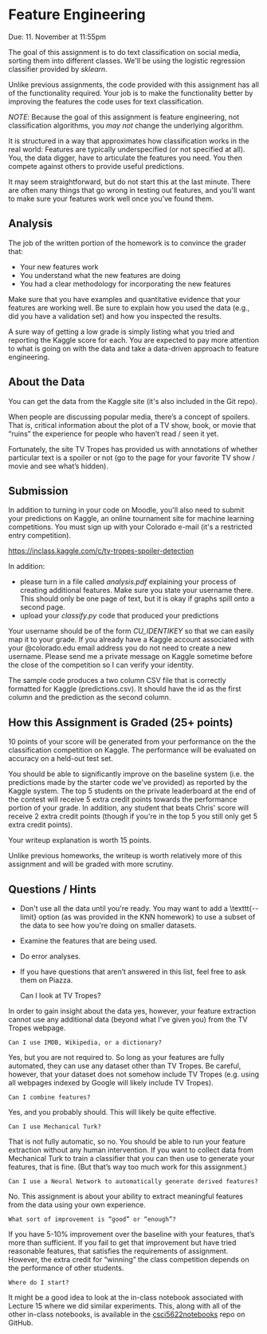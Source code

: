 Feature Engineering
=

Due: 11. November at 11:55pm 

The goal of this assignment is to do text classification on social media,
sorting them into different classes.  We'll be using the logistic regression
classifier provided by *sklearn*.

Unlike previous assignments, the code provided with this assignment has all of
the functionality required.  Your job is to make the functionality better by
improving the features the code uses for text classification.

*NOTE*: Because the goal of this assignment is feature engineering, not
classification algorithms, you _may not_ change the underlying algorithm.

It is structured in a way that approximates how classification works in the real
world: Features are typically underspecified (or not specified at all). You, the
data digger, have to articulate the features you need. You then compete against
others to provide useful predictions.

It may seem straightforward, but do not start this at the last minute.  There
are often many things that go wrong in testing out features, and you'll want to
make sure your features work well once you've found them.

Analysis
--------------

The job of the written portion of the homework is to convince the grader that:
* Your new features work
* You understand what the new features are doing
* You had a clear methodology for incorporating the new features

Make sure that you have examples and quantitative evidence that your
features are working well.  Be sure to explain how you used the data
(e.g., did you have a validation set) and how you inspected the
results.

A sure way of getting a low grade is simply listing what you tried and
reporting the Kaggle score for each.  You are expected to pay more
attention to what is going on with the data and take a data-driven
approach to feature engineering.

About the Data
--------------

You can get the data from the Kaggle site (it's also included in the Git repo).

When people are discussing popular media, there’s a concept of spoilers.  That
is, critical information about the plot of a TV show, book, or movie that
“ruins” the experience for people who haven’t read / seen it yet.

Fortunately, the site TV Tropes has provided us with annotations of whether
particular text is a spoiler or not (go to the page for your favorite TV show /
movie and see what’s hidden).

Submission
-----------

In addition to turning in your code on Moodle, you'll also need to submit your
predictions on Kaggle, an online tournament site for machine learning
competitions.  You must sign up with your Colorado e-mail (it's a restricted
entry competition).

https://inclass.kaggle.com/c/tv-tropes-spoiler-detection

In addition:
* please turn in a file called _analysis.pdf_ explaining your process of
  creating additional features.  Make sure you state your username there.  This should only be one page of text, but it is okay if graphs spill onto a second page.
* upload your _classify.py_ code that produced your predictions

Your username should be of the form _CU\_IDENTIKEY_ so 
that we can easily map it to your grade.  If you already have a Kaggle account associated with your @colorado.edu email address you do not need to create a new username.  Please send me a private message on Kaggle sometime before the close of the competition so I can verify your identity. 

The sample code produces a two column CSV file that is correctly formatted for Kaggle (predictions.csv).  It should have the id as the first column and the prediction as the second column.

How this Assignment is Graded (25+ points)
------------------------------

10 points of your score will be generated from your performance on the
the classification competition on Kaggle.  The performance will be
evaluated on accuracy on a held-out test set.

You should be able to significantly
improve on the baseline system (i.e. the predictions made by the starter 
code we've provided) as reported by the Kaggle system.  The top 5 students
on the private leaderboard at the end of the contest will receive 5 extra
credit points towards the performance portion of your grade.  In addition, any student that beats Chris' score will receive 2 extra credit points (though if you're in the top 5 you still only get 5 extra credit points).

Your writeup explanation is worth 15 points.

Unlike previous homeworks, the writeup is worth relatively more of
this assignment and will be graded with more scrutiny.  

Questions / Hints
----------------

* Don't use all the data until you're ready.  You may want to add a \texttt{--limit}
  option (as was provided in the KNN homework) to use a subset of the data to see how you're doing on smaller
  datasets.
* Examine the features that are being used.
* Do error analyses.
* If you have questions that aren’t answered in this list, feel free to ask them
  on Piazza.


    Can I look at TV Tropes?

In order to gain insight about the data yes, however, your feature extraction cannot use any additional data (beyond what I've given you) from the TV Tropes webpage.

    Can I use IMDB, Wikipedia, or a dictionary?

Yes, but you are not required to. So long as your features are fully automated, they can use any dataset other than TV Tropes. Be careful, however, that your dataset does not somehow include TV Tropes (e.g. using all webpages indexed by Google will likely include TV Tropes).

    Can I combine features?

Yes, and you probably should. This will likely be quite effective.

    Can I use Mechanical Turk?

That is not fully automatic, so no. You should be able to run your feature extraction without any human intervention.  If you want to collect data from Mechanical Turk to train a classifier that you can then use to generate your features, that is fine.  (But that’s way too much work for this assignment.)

	Can I use a Neural Network to automatically generate derived features? 

No.  This assignment is about your ability to extract meaningful features from the data using your own experience.  

    What sort of improvement is “good” or “enough”?

If you have 5-10% improvement over the baseline with your features, that’s more than sufficient.  If you fail to get that improvement but have tried reasonable features, that satisfies the requirements of assignment.  However, the extra credit for “winning” the class competition depends on the performance of other students.

    Where do I start?  

It might be a good idea to look at the in-class notebook associated with Lecture 15 where we did similar experiments.  This, along with all of the other in-class notebooks, is available in the [csci5622notebooks](https://github.com/chrisketelsen/csci5622notebooks) repo on GitHub. 

